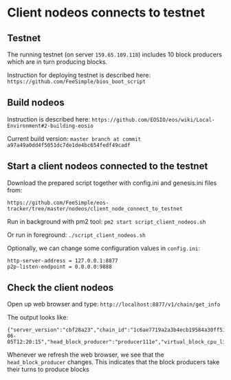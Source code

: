# Client nodeos connects to testnet

## Testnet

The running testnet (on server `159.65.109.118`) includes 10 block producers
which are in turn producing blocks.

Instruction for deploying testnet is described here:
`https://github.com/FeeSimple/bios_boot_script`

## Build nodeos

Instruction is described here:
`https://github.com/EOSIO/eos/wiki/Local-Environment#2-building-eosio`

Current build version:
`master branch at commit a97a49a0dd4f5051dc7de1de4bc654fedf49cadf`

## Start a client nodeos connected to the testnet

Download the prepared script together with config.ini and genesis.ini files
from:

`https://github.com/FeeSimple/eos-tracker/tree/master/nodeos/client_node_connect_to_testnet`

Run in background with pm2 tool: `pm2 start script_client_nodeos.sh`

Or run in foreground: `./script_client_nodeos.sh`

Optionally, we can change some configuration values in `config.ini`:

```
http-server-address = 127.0.0.1:8877
p2p-listen-endpoint = 0.0.0.0:9888
```

## Check the client nodeos

Open up web browser and type:
`http://localhost:8877/v1/chain/get_info`

The output looks like:

```
{"server_version":"cbf28a23","chain_id":"1c6ae7719a2a3b4ecb19584a30ff510ba1b6ded86e1fd8b8fc22f1179c622a32","head_block_num":232,"last_irreversible_block_num":178,"last_irreversible_block_id":"000000b297f025e337e8abd1379a775ddec2ea9f86589c73a775a602d9703262","head_block_id":"000000e8d66c0717661863c3108a2d0bbcdfe0c64599b328b5c6985cbdad23bb","head_block_time":"2018-06-05T12:20:15","head_block_producer":"producer111e","virtual_block_cpu_limit":251872,"virtual_block_net_limit":1321080,"block_cpu_limit":99900,"block_net_limit":1048576}
```

Whenever we refresh the web browser, we see that the `head_block_producer` changes.
This indicates that the block producers take their turns to produce blocks
